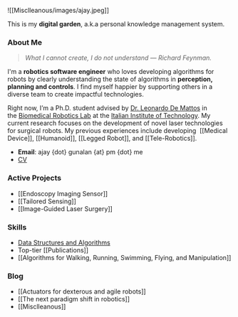 ![[Misclleanous/images/ajay.jpeg]]


This is my **digital garden**, a.k.a personal knowledge management system.

### About Me

> *What I cannot create, I do not understand — Richard Feynman.*

I'm a **robotics software engineer** who loves developing algorithms for robots by clearly understanding the state of algorithms in **perception, planning and controls**. I find myself happier by supporting others in a diverse team to create impactful technologies.


Right now, I’m a Ph.D. student advised by [Dr. Leonardo De Mattos](https://www.iit.it/people/leonardo-demattos) in the [Biomedical Robotics Lab](https://advr.iit.it/index.php/research/biomedical-robotics) at the [Italian Institute of Technology](https://iit.it/). My current research focuses on the development of novel laser technologies for surgical robots. My previous experiences include developing  [[Medical Device]], [[Humanoid]], [[Legged Robot]], and [[Tele-Robotics]].


- **Email**: ajay {dot} gunalan {at} pm {dot} me
- [CV](https://ajaygunalan.github.io/assets/ajayg_cv.pdf)

### Active Projects
- [[Endoscopy Imaging Sensor]]
- [[Tailored Sensing]]
- [[Image-Guided Laser Surgery]]


### Skills
- [Data Structures and Algorithms](https://leetcode.com/ajaygunalan1995/)
- Top-tier [[Publications]] 
- [[Algorithms for Walking, Running, Swimming, Flying, and Manipulation]]

### Blog
- [[Actuators for dexterous and agile robots]]
- [[The next paradigm shift in robotics]]
- [[Misclleanous]]